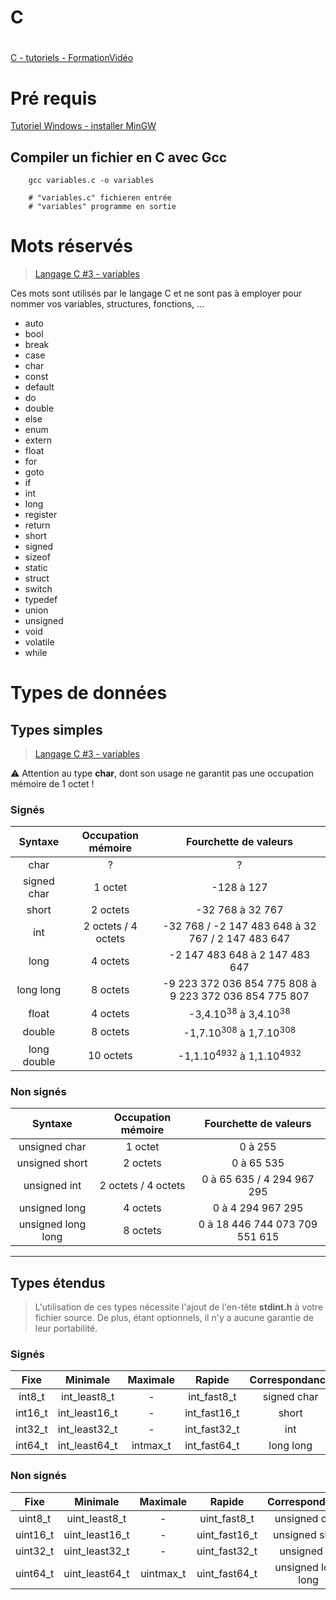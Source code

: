# C

#

[C - tutoriels - FormationVidéo](https://www.youtube.com/playlist?list=PLrSOXFDHBtfECGo-do0Xf6o3fjc8Rta5N)


# Pré requis
[Tutoriel Windows - installer MinGW](https://www.youtube.com/watch?v=y-i96kqT53A&list=RDCMUCS2e0hEJMhwd6bNscS60xTg&start_radio=1&rv=y-i96kqT53A&t=589)


## Compiler un fichier en C avec Gcc
```
	gcc variables.c -o variables
	
	# "variables.c" fichieren entrée
	# "variables" programme en sortie 
```

# Mots réservés

> [Langage C #3 - variables](https://www.youtube.com/watch?v=kKeGTDyvi1o)

Ces mots sont utilisés par le langage C et ne sont pas à employer pour nommer vos variables, structures, fonctions, ...

+ auto
+ bool
+ break
+ case
+ char
+ const
+ default
+ do
+ double
+ else
+ enum
+ extern
+ float
+ for
+ goto
+ if
+ int
+ long
+ register
+ return
+ short
+ signed
+ sizeof
+ static
+ struct
+ switch
+ typedef
+ union
+ unsigned
+ void
+ volatile
+ while

# Types de données

## Types simples

> [Langage C #3 - variables](https://www.youtube.com/watch?v=kKeGTDyvi1o)

⚠ Attention au type **char**, dont son usage ne garantit pas une occupation mémoire de 1 octet !

### Signés

|Syntaxe|Occupation mémoire|Fourchette de valeurs|
|:--:|:--:|:--:|
|char|?|?|
|signed char|1 octet|-128 à 127|
|short|2 octets|-32 768 à 32 767|
|int|2 octets / 4 octets|-32 768 / -2 147 483 648 à 32 767 / 2 147 483 647|
|long|4 octets|-2 147 483 648 à 2 147 483 647|
|long long|8 octets|-9 223 372 036 854 775 808 à 9 223 372 036 854 775 807|
|float|4 octets|-3,4.10<sup>38</sup> à 3,4.10<sup>38</sup>|
|double|8 octets|-1,7.10<sup>308</sup> à 1,7.10<sup>308</sup>|
|long double|10 octets|-1,1.10<sup>4932</sup> à 1,1.10<sup>4932</sup>|

### Non signés

|Syntaxe|Occupation mémoire|Fourchette de valeurs|
|:--:|:--:|:--:|
|unsigned char|1 octet|0 à 255|
|unsigned short|2 octets|0 à 65 535|
|unsigned int|2 octets / 4 octets|0 à 65 635 / 4 294 967 295|
|unsigned long|4 octets|0 à 4 294 967 295|
|unsigned long long|8 octets|0 à 18 446 744 073 709 551 615|

---

## Types étendus

> L'utilisation de ces types nécessite l'ajout de l'en-tête **stdint.h** à votre fichier source. De plus, étant optionnels, il n'y a aucune garantie de leur portabilité.

### Signés

|Fixe|Minimale|Maximale|Rapide|Correspondance|
|:--:|:--:|:--:|:--:|:--:|
|int8_t|int_least8_t|-|int_fast8_t|signed char|
|int16_t|int_least16_t|-|int_fast16_t|short|
|int32_t|int_least32_t|-|int_fast32_t|int|
|int64_t|int_least64_t|intmax_t|int_fast64_t|long long|

### Non signés

|Fixe|Minimale|Maximale|Rapide|Correspondance|
|:--:|:--:|:--:|:--:|:--:|
|uint8_t|uint_least8_t|-|uint_fast8_t|unsigned char|
|uint16_t|uint_least16_t|-|uint_fast16_t|unsigned short|
|uint32_t|uint_least32_t|-|uint_fast32_t|unsigned int|
|uint64_t|uint_least64_t|uintmax_t|uint_fast64_t|unsigned long long|
